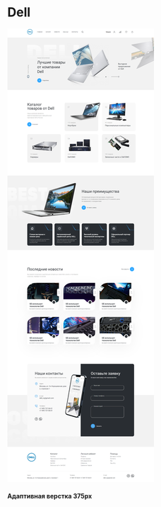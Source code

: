 # Dell

![Image alt](https://github.com/Nojotel/Dell/blob/main/img/screencapture-192-168-0-104-5500-index-html-2023-11-06-01_00_28.png)

<h4>Адаптивная верстка 375px</h4>
